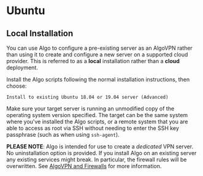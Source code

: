 # Ubuntu

## Local Installation

You can use Algo to configure a pre-existing server as an AlgoVPN rather than using it to create and configure a new server on a supported cloud provider. This is referred to as a **local** installation rather than a **cloud** deployment.

Install the Algo scripts following the normal installation instructions, then choose:

```text
Install to existing Ubuntu 18.04 or 19.04 server (Advanced)
```

Make sure your target server is running an unmodified copy of the operating system version specified. The target can be the same system where you've installed the Algo scripts, or a remote system that you are able to access as root via SSH without needing to enter the SSH key passphrase \(such as when using `ssh-agent`\).

**PLEASE NOTE**: Algo is intended for use to create a _dedicated_ VPN server. No uninstallation option is provided. If you install Algo on an existing server any existing services might break. In particular, the firewall rules will be overwritten. See [AlgoVPN and Firewalls](https://github.com/trailofbits/algo/blob/master/docs/firewalls.md) for more information.

